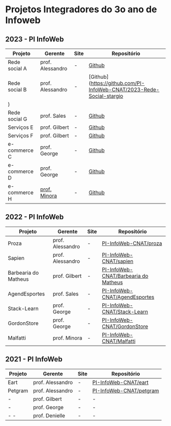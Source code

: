 # Projetos Integradores do 3o ano de Infoweb

## 2023 - PI InfoWeb
| Projeto       | Gerente                                             | Site | Repositório |
| ------------- | --------------------------------------------------- | ---- | ----------- |
| Rede social A | prof. Alessandro                                    | -    | [Github](https://github.com/PI-InfoWeb-CNAT/2023-Rede-Social-A) |
| Rede social B | prof. Alessandro                                    | -    | [Github](https://github.com/PI-InfoWeb-CNAT/2023-Rede-Social-stargio
) |
| Rede social G | prof. Sales                                         | -    | [Github](https://github.com/PI-InfoWeb-CNAT/2023-Rede-Social-G) |
| Serviços E    | prof. Gilbert                                       | -    | [Github](https://github.com/PI-InfoWeb-CNAT/2023-Servicos-E)    |
| Serviços F    | prof. Gilbert                                       | -    | [Github](https://github.com/PI-InfoWeb-CNAT/2023-Servicos-F)    |
| e-commerce C  | prof. George                                        | -    | [Github](https://github.com/PI-InfoWeb-CNAT/2023-ECommerce-C)   |
| e-commerce D  | prof. George                                        | -    | [Github](https://github.com/PI-InfoWeb-CNAT/2023-ECommerce-D)   |
| e-commerce H  | [prof. Minora](https://github.com/leonardo-minora/) | -    | [Github](https://github.com/PI-InfoWeb-CNAT/2023-ECommerce-H)   |


## 2022 - PI InfoWeb
| Projeto              | Gerente          | Site | Repositório                                                                                      |
| -------------------- | ---------------- | ---- | ------------------------------------------------------------------------------------------------ |
| Proza                | prof. Alessandro | -    | [PI-InfoWeb-CNAT/proza](https://github.com/PI-InfoWeb-CNAT/proza)                                |
| Sapien               | prof. Alessandro | -    | [PI-InfoWeb-CNAT/sapien](https://github.com/PI-InfoWeb-CNAT/sapien)                              |
| Barbearia do Matheus | prof. Gilbert    | -    | [PI-InfoWeb-CNAT/Barbearia do Matheus](https://github.com/PI-InfoWeb-CNAT/agendamento_barbearia) |
| AgendEsportes        | prof. Sales      | -    | [PI-InfoWeb-CNAT/AgendEsportes](https://github.com/PI-InfoWeb-CNAT/agendamento_codesp)           |
| Stack-Learn          | prof. George     | -    | [PI-InfoWeb-CNAT/Stack-Learn](https://github.com/PI-InfoWeb-CNAT/Stack-Learn)                    |
| GordonStore          | prof. George     | -    | [PI-InfoWeb-CNAT/GordonStore](https://github.com/PI-InfoWeb-CNAT/GordonStore)                    |
| Malfatti             | prof. Minora     | -    | [PI-InfoWeb-CNAT/Malfatti](https://github.com/PI-InfoWeb-CNAT/Malfatti)                          |


## 2021 - PI InfoWeb
| Projeto | Gerente          | Site | Repositório                                                                      |
| ------- | ---------------- | ---- | -------------------------------------------------------------------------------- |
| Eart    | prof. Alessandro | -    | <a href="https://github.com/PI-InfoWeb-CNAT/eart">PI-InfoWeb-CNAT/eart</a>       |
| Petgram | prof. Alessandro | -    | <a href="https://github.com/PI-InfoWeb-CNAT/petgram">PI-InfoWeb-CNAT/petgram</a> |
| -       | prof. Gilbert    | -    | -                                                                                |
| -       | prof. George     | -    | -                                                                                |
| - -     | prof. Denielle   | -    | -                                                                                |
